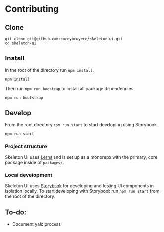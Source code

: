 # Contributing

<!-- ## Template

From the main repo page, click the **Use this template** button above the file list. -->

## Clone

```
git clone git@github.com:coreybruyere/skeleton-ui.git
cd skeleton-ui
```

## Install

In the root of the directory run `npm install`.

```
npm install
```

Then run `npm run boostrap` to install all package dependencies.

```
npm run bootstrap
```

## Develop

From the root directory `npm run start` to start developing using Storybook.

```
npm run start
```

### Project structure

Skeleton UI uses [Lerna](https://lerna.js.org/) and is set up as a monorepo with the primary, core package inside of `packages/`.

### Local development

Skeleton UI uses [Storybook](https://storybook.js.org/) for developing and testing UI components in isolation locally. To start developing with Storybook run `npm run start` from the root of the directory.

## To-do:

- Document yalc process
